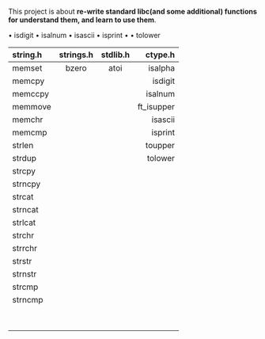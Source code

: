 This project is about **re-write standard libc(and some additional) functions for understand them, and learn to use them**. 

• isdigit
• isalnum
• isascii
• isprint
• 
• tolower

string.h | strings.h | stdlib.h | ctype.h
:----------- | :-----------: | :-----------: | -----------:
memset		| bzero	| atoi		| isalpha 
memcpy		| 		| 	| isdigit 
memccpy		| 		| 		| isalnum    
memmove		| 		| 		| ft_isupper    
memchr		| 		| 	| isascii    
memcmp		| 	| 		| isprint
strlen		| 	|				| toupper
strdup		| 	|				| tolower
strcpy		| 	|				| 
strncpy		| 		|				| 
strcat		| 	|			| 
strncat		| 	| | 
strlcat		| 	| | 
strchr		| 	| | 
strrchr		| 	| | 
strstr		| 		| | 
strnstr		| 	| | 
strcmp		| 		| | 
strncmp		| 	| | 
		| 		| | 
		| 	| | 
		| 	| | 
	| 	| | 
		| 	| | 
		|| | 
		| | | 
	| | | 
